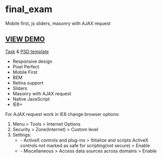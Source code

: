# final_exam
Mobile first, js sliders, masonry with AJAX request
<h2><a href="https://logolevel.github.io/final_exam/dist/">VIEW DEMO</a></h2>
<p><a href="https://github.com/goit-fe/markup_fe2o/tree/master/js_final_exam">Task</a> & <a href="https://github.com/goit-fe/markup_fe2o/tree/master/js_final_exam/design">PSD template</a></p>
<ul>
	<li>Responsive design</li>
	<li>Pixel Perfect</li>
	<li>Mobile First</li>
	<li>BEM</li>
	<li>Retina support</li>
	<li>Sliders</li>
	<li>Masonry with AJAX request</li>
	<li>Native JavaScript</li>
	<li>IE8+</li>
</ul>
<p>For AJAX request work in IE8 change browser options:</p>
<div>
<ol>
	<li>Menu > Tools > Internet Options
	<li>Security > Zone(Internet) > Custom level</li>
	<li>Settings:
			<ul>
				<li>- ActiveX controls and plug-ins > Ititialize and scripts ActiveX controls not marked as safe for scripting(not secure) > Enable</li>
				<li>- Miscellaneous > Access data sources across domains > Enable</li>
			</ul>
	</li>
</ol>
</div>
